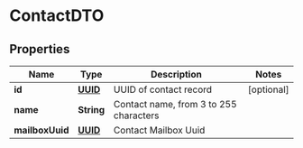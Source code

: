 # ContactDTO

## Properties
Name | Type | Description | Notes
------------ | ------------- | ------------- | -------------
**id** | [**UUID**](UUID.md) | UUID of contact record |  [optional]
**name** | **String** | Contact name, from 3 to 255 characters | 
**mailboxUuid** | [**UUID**](UUID.md) | Contact Mailbox Uuid | 

